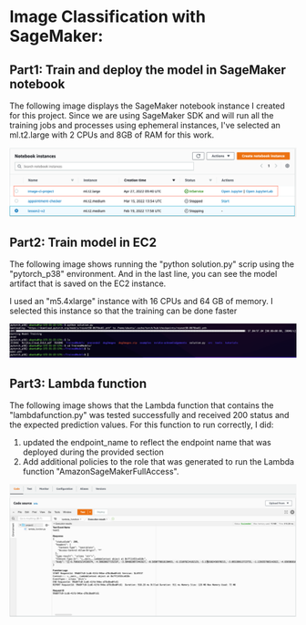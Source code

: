# Image Classification with SageMaker:

## Part1: Train and deploy the model in SageMaker notebook

The following image displays the SageMaker notebook instance I created for this project. Since we are using SageMaker SDK and will run all the training jobs and processes using ephemeral instances, I've selected an ml.t2.large with 2 CPUs and 8GB of RAM for this work. 

![fig1](imgs/image1.png "SageMaker notebook instance")

## Part2: Train model in EC2

The following image shows running the "python solution.py" scrip using the "pytorch_p38" environment. And in the last line, you can see the model artifact that is saved on the EC2 instance.

I used an "m5.4xlarge" instance with 16 CPUs and 64 GB of memory. I selected this instance so that the training can be done faster


![fig2](imgs/image2.png "SageMaker notebook instance")

## Part3: Lambda function

The following image shows that the Lambda function that contains the "lambdafunction.py" was tested successfully and received 200 status and the expected prediction values. For this function to run correctly, I did: 

1. updated the endpoint_name to reflect the endpoint name that was deployed during the provided section
2. Add additional policies to the role that was generated to run the Lambda function  "AmazonSageMakerFullAccess". 


![fig2](imgs/image3.png "SageMaker notebook instance")
